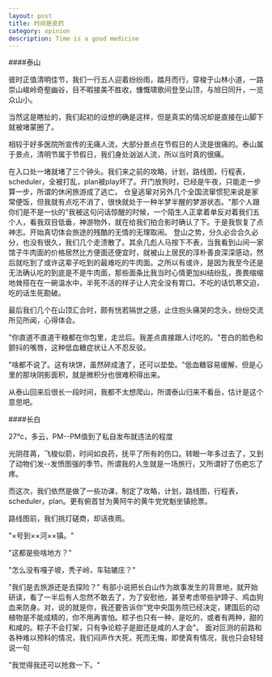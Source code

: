 ```yaml
---
layout: post
title: 时间是良药
category: opinion
description: Time is a good medicine
---
```


####泰山
  
  彼时正值清明佳节，我们一行五人迎着纷纷雨，踏月而行，穿梭于山林小道，一路崇山峻岭奇壑幽谷，目不暇接美不胜收，慷慨啸歌间登至山顶，与旭日同升，一览众山小。
  
  当然这是瞎扯的，我们起初的设想的确是这样，但是真实的情况却是直接在山脚下就被堵蒙圈了。
  
  相较于好多医院所宣传的无痛人流，大部分景点在节假日的人流是很痛的。泰山属于景点，清明节属于节假日，我们身处汹汹人流，所以当时真的很痛。
  
  在入口处一堵就堵了三个钟头。我们来之前的攻略，计划，路线图，行程表，scheduler，全被打乱，plan被play坏了。开门放狗时，已经是午夜，只能走一步算一步，所谓的休闲旅游成了逃亡。
  仓皇逃窜对另外几个全国流窜惯犯来说是家常便饭，但我就有点吃不消了，很快就处于一种半梦半醒的梦游状态。"那个人跟你们是不是一伙的"我被这句问话惊醒的时候，一个陌生人正拿着单反对着我们五个人，看我双目低垂，神游物外，就在给我们拍合影时确认了下。于是我恢复了点神志。开始真切体会旅途的残酷的无情的无理取闹。
  登山之势，分久必合合久必分，也没有很久，我们几个走溃散了。其余几彪人马按下不表，当我看到山间一家馆子牛肉面的价格居然比方便面还便宜时，就被山上居民的淳朴善良深深感动，然后就吃到了或许这辈子吃到的最难吃的牛肉面。之所以有或许，是因为我至今还是无法确认吃的到底是不是牛肉面，那些面条比我当时心情更加纠结纷乱，畏畏缩缩地耸搭在在一碗温水中，半死不活的样子让人完全没有胃口。不吃的话饥寒交迫，吃的话生死勘破。
  
  最后我们几个在山顶汇合时，颇有恍若隔世之感，止住抱头痛哭的念头，纷纷交流所见所闻，心得体会。
  
  "你直道不直道干粮都在你包里，走岔后。我差点直接跟人讨吃的。"苍白的脸色和颤抖的嘴唇，这种低血糖症状让人不忍反驳。
  
  "啥都不说了。这有块饼，虽然碎成渣了，还可以垫垫。"低血糖容易缓解，但是心里的那块阴影面积，就是微积分也很难积得出来。
  
  从泰山回来后很长一段时间，我都不太想爬山，所谓泰山归来不看岳，估计是这个意思吧。
  
####长白 
  
  27°c，多云，PM--PM值到了私自发布就违法的程度
  
  光阴荏苒，飞梭似箭，时间如良药，抚平了所有的伤口。转眼一年多过去了，又到了动物们发--发愤图强的季节。所谓我的人生就是一场旅行，又所谓好了伤疤忘了疼。
  
  而这次，我们依然是做了一些功课，制定了攻略，计划，路线图，行程表，scheduler，plan。更有俯首甘为黄阿牛的黄牛党党魁坐镇抢票。
  
  路线图前，我们挑灯磋商，却话夜雨。
  
  "×号到××河××镇。"
  
  "这都是些啥地方？"
  
  "怎么没有嘎子坡，秃子岭，车轱辘庄？"
  
  "我们是去旅游还是去探险？"
  有部小说把长白山作为故事发生的背景地，就开始研读，看了一半后有人忽然不敢去了，为了安慰他，甚至考虑带些驴蹄子、鸡血狗血来防身。对，说的就是你，我还要告诉你"党中央国务院已经决定，建国后的动植物是不能成精的，你不用再害怕。粽子也只有一种，是吃的，或者有两种，甜的和咸的。粽子不会打架，只有争论粽子是甜还是咸的人才会"。
  面对叵测的前路和各种难以预料的情况，我们闷声作大死，死而无悔，即使真有情况，我也只会轻轻说一句
  
  "我觉得我还可以抢救一下。"


